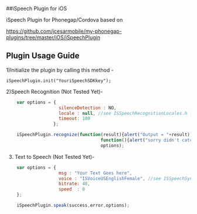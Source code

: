 ##iSpeech Plugin for iOS


iSpeech Plugin for Phonegap/Cordova based on 

https://github.com/jcesarmobile/my-phonegap-plugins/tree/master/iOS/iSpeechPlugin


## Plugin Usage Guide


1)Initialize the plugin by calling this method - 

	iSpeechPlugin.init("YouriSpeechSDKkey");

2)Speech Recognition (Not Tested Yet)-
```javascript
    var options = {
                    silenceDetection : NO,
                    locale : null, //see ISSpeechRecognitionLocales.h for options
                    timeout: 100
                  };

	iSpeechPlugin.recognize(function(result){alert("Output = "+result);},
									function(){alert("sorry didn't catch that");},
                                    options);
```
									
3) Text to Speech (Not Tested Yet)- 
```javascript
    var options = {
                    msg : "Your Text Goes here",
                    voice : "ISVoiceUSEnglishFemale", //see ISSpeechSynthesisVoices.h for options
                    bitrate: 48,
                    speed  : 0
    };

	iSpeechPlugin.speak(success,error,options);
```	